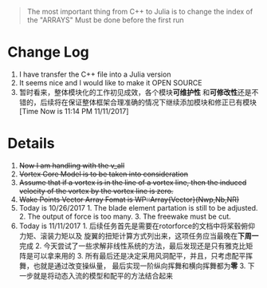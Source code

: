 > The most important thing from C++ to Julia is to change
> the index of the "ARRAYS"
> Must be done before the first run


# Change Log
 1. I have transfer the C++ file into a Julia version
 2. It seems nice and I would like to make it OPEN SOURCE
 3. 暂时看来，整体模块化的工作初见成效，各个模块**可维护性**
      和**可修改性**还是不错的，后续将在保证整体框架合理准确的情况下继续添加模块和修正已有模块[Time Now is 11:14 PM 11/11/2017]

# Details
  1. ~~Now I am handling with the v_all~~
  2. ~~Vortex Core Model is to be taken into consideration~~
  3. ~~Assume that if a vortex is in the line of a vortex line, then the
     induced velocity of the vortex by the vortex line is zero.~~
  4. ~~Wake Points Vector Array Fomat is WP::Array{Vector}(Nwp,Nb,NR)~~
  5. Today is 10/26/2017
    1. The blade element partation is still to be adjusted.
    2. The output of force is too many.
    3. The freewake must be cut.
  6. Today is 11/11/2017
    1. 后续任务首先是需要在rotorforce的文档中将桨毂俯仰力矩、滚装力矩以及
        旋翼的扭矩计算方式列出来，这项任务应当最晚在**下周一**完成
    2. 今天尝试了一些求解非线性系统的方法，最后发现还是只有雅克比矩阵是可以拿来用的
    3. 所有最后还是决定采用风洞配平，并且，只考虑配平挥舞，也就是通过改变操纵量，
        最后实现一阶纵向挥舞和横向挥舞都为**零**
    3. 下一步就是将动态入流的模型和配平的方法结合起来
